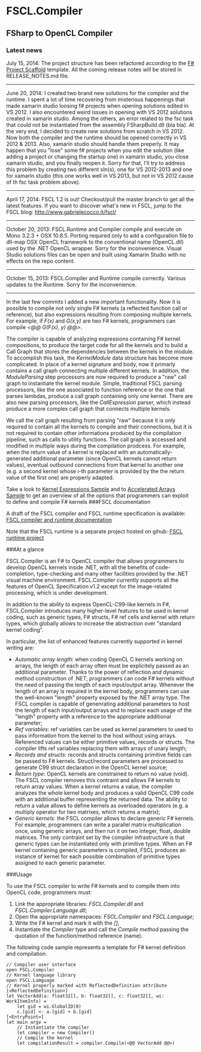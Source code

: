 FSCL.Compiler
=============

FSharp to OpenCL Compiler
-------------------------

### Latest news

July 15, 2014: The project structure has been refactored according to the <a href="https://github.com/fsprojects/ProjectScaffold">F# Project Scaffold</a> template.
All the coming release notes will be stored in RELEASE_NOTES.md file.

*****

June 20, 2014: I created two brand new solutions for the compiler and the runtime. I spent a lot of time recovering from misterious happenings that made xamarin studio loosing f# projects when opening solutions edited in VS 2012. I also encountered weird issues in opening with VS 2012 solutions created in xamarin studio. Among the others, an error related to the fsc task that could not be instantiated from the assembly FSharpBuild.dll (bla bla).
At the very end, I decided to create new solutions from scratch in VS 2012. Now both the compiler and the runtime should be opened correctly in VS 2012 & 2013. Also, xamarin studio should handle them preperly. It may happen that you "lose" some f# projects when you edit the solution (like adding a project or changing the startup one) in xamarin studio, you close xamarin studio, and you finally reopen it. Sorry for that, I'll try to address this problem by creating two different sln(s), one for VS 2012-2013 and one for xamarin studio (this one works well in VS 2013, but not in VS 2012 cause of th fsc task problem above).

*****

April 17, 2014: FSCL 1.2 is out! Checkout/pull the master branch to get all the latest features.
If you want to discover what's new in FSCL, jump to the FSCL blog: http://www.gabrielecocco.it/fscl/

*****

October 20, 2013: FSCL.Runtime and Compiler compile and execute on Mono 3.2.3 + OSX 10.8.5. 
Porting required only to add a configuration file to dll-map OSX OpenCL framework to the conventional name (OpenCL.dll) used by the .NET OpenCL wrapper. Sorry for the inconvenience.
Visual Studio solutions files can be open and built using Xamarin Studio with no effects on the repo content.

*****

October 15, 2013: FSCL.Compiler and Runtime compile correctly. Various updates to the Runtime. Sorry for the inconvenience.

*****

In the last few commits I added a new important functionality. Now it is possible to compile not only single F# kernels (a reflected function call or reference), but also expressions resulting from composing multiple kernels.
For example, if *F(x)* and *G(x,y)* are two F# kernels, programmers can compile *<@@ G(F(x), y) @@>*.

The compiler is capable of analyzing expressions containing F# kernel compositions, to produce the target code for all the kernels and to build a Call Graph that stores the dependencies between the kernels in the module.
To accomplish this task, the *KernelModule* data structure has become more complicated. In place of a kernel signature and body, now it primarly contains a call graph connecting multiple different kernels.
In addition, the *ModuleParsing* step processors are now required to produce a "raw" call graph to instantiate the kernel module. 
Simple, traditional FSCL parsing processors, like the one associated to function reference or the one that parses lambdas, produce a call graph containing only one kernel.
There are also new parsing processors, like the *CallExpression* parser, which instead produce a more complex call graph that connects multiple kernels.

We call the call graph resulting from parsing "raw" because it is only required to contain all the kernels to compile and their connections, but it is not required to contain other informations produced by the compilation pipeline, such as calls to utility functions.
The call graph is accessed and modified in multiple ways during the compilation prodcess. For example, when the return value of a kernel is replaced with an automatically-generated additional parameter (since OpenCL kernels cannot return values), eventual outbound connections from that kernel to another one (e.g. a second kernel whose i-th parameter is provided by the the return value of the first one)
are properly adapted.

Take a look to [Kernel Expressions Sample](https://github.com/GabrieleCocco/FSCL.Compiler/blob/master/KernelExpressionSample/Program.fs) and to [Accelerated Arrays Sample](https://github.com/GabrieleCocco/FSCL.Compiler/blob/master/Samples/AcceleratedArraySample/Program.fs) to get an overview of all the options that programmers can exploit to define and compile F# kernels
###FSCL documentation

A draft of the FSCL compiler and FSCL runtime specification is available: 
[FSCL compiler and runtime documentation](https://github.com/GabrieleCocco/FSCL.Compiler/blob/master/FSCL%20Documentation%20v1.0.pdf)

Note that the FSCL runtime is a separate project hosted on gihub: [FSCL runtime project](https://github.com/GabrieleCocco/FSCL.Runtime)

###At a glance

FSCL.Compiler is an F# to OpenCL compiler that allows programmers to develop OpenCL kernels inside .NET, with all the benefits of 
code-completion, type-checking and many other facilities provided by the .NET visual machine environment.
FSCL.Compiler currently supports all the features of OpenCL Specification v1.2 except for the image-related processing, which is under development.

In addition to the ability to express OpenCL-C99-like kernels in F#, FSCL.Compiler introduces many higher-level features to be used in kernel coding, such as generic types, F# structs,
F# ref cells and kernel with return types, which globally allows to increase the abstraction over "standard kernel coding".

In particular, the list of enhanced features currently supported in kernel writing are:

+ *Automatic array length*: when coding OpenCL C kernels working on arrays, the length of each array often must be explicitely passed as an additional parameter. Thanks to the power of reflection and dynamic method construction of .NET, programmers can code F# kernels without the need of passing the length of each input/output array. Whenever the length of an array is required in the kernel body, programmers can use the well-known "length" property exposed by the .NET array type. The FSCL compiler is capable of genenrating additional parameters to host the length of each input/output arrays and to replace each usage of the "length" property with a reference to the appropriate additional parameter;
+ *Ref variables*: ref variables can be used as kernel parameters to used to pass information from the kernel to the host without using arrays. Referenced values can be either primitive values, records or structs. The compiler lifts ref variables replacing them with arrays of unary length;
+ *Records and structs*: records and structs containing primitive fields can be passed to F# kernels. Struct/record parameters are processed to generate C99 struct declaration in the OpenCL kernel source;
+ *Return type*: OpenCL kernels are constrained to return no value (void). The FSCL compiler removes this contraint and allows F# kernels to return array values. When a kernel returns a value, the compiler analyzes the whole kernel body and produces a valid OpenCL C99 code with an additional buffer representing the returned data. The ability to return a value allows to define kernels as overloaded operators (e.g. a multiply operator for two matrixes, which returns a matrix);
+ *Generic kernels*: the FSCL compiler allows to declare generic F# kernels. For example, programmers can write a parallel matrix multiplication once, using generic arrays, and then run it on two integer, float, double matrices. The only contraint set by the compiler infrastructure is that generic types can be instantiated only with primitive types.
When an F# kernel containing generic parameters is compiled, FSCL produces an instance of kernel for each possible combination of primitive types assigned to each generic parameter. 

###Usage

To use the FSCL compiler to write F# kernels and to compile them into OpenCL code, programmers must:

1. Link the appropriate libraries: *FSCL.Compiler.dll* and *FSCL.Compiler.Language.dll*;
2. Open the appropriate namespaces: *FSCL.Compiler* and *FSCL.Language*;
3. Write the F# kernel and mark it with the *[<ReflectedDefinition>]*;
4. Instantiate the *Compiler* type and call the *Compile method* passing the quotation of the function/method reference (name).

The following code sample represents a template for F# kernel definition and compilation.

    // Compiler user interface
    open FSCL.Compiler
    // Kernel language library
    open FSCL.Lamguage
    // Kernel properly marked with ReflectedDefinition attribute
    [<ReflectedDefinition>]
    let VectorAdd(a: float32[], b: float32[], c: float32[], wi: WorkItemInfo) =
        let gid = wi.GlobalID(0)
        c.[gid] <- a.[gid] + b.[gid]
    [<EntryPoint>]
    let main argv =
        // Instantiate the compiler
        let compiler = new Compiler()
        // Compile the kernel
        let compilationResult = compiler.Compile(<@@ VectorAdd @@>)
        

